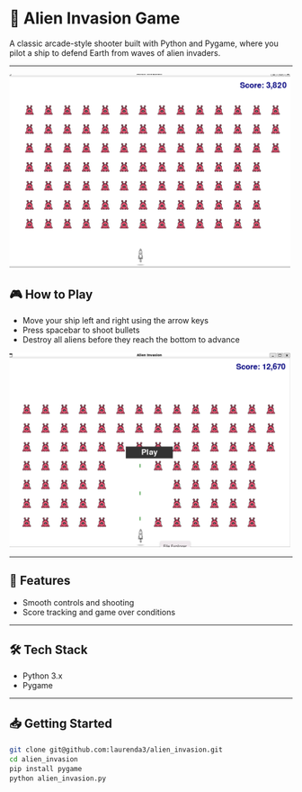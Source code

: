 # 👾 Alien Invasion Game

A classic arcade-style shooter built with Python and Pygame, where you pilot a ship to defend Earth from waves of alien invaders.

---

<img src="images/a1.png" alt="Gameplay Screenshot 1" width="500"/>

## 🎮 How to Play

* Move your ship left and right using the arrow keys
* Press spacebar to shoot bullets
* Destroy all aliens before they reach the bottom to advance

<img src="images/a2.png" alt="Gameplay Screenshot 1" width="500"/>

---

## 🚀 Features

* Smooth controls and shooting
* Score tracking and game over conditions

---

## 🛠 Tech Stack

* Python 3.x
* Pygame

---

## 📥 Getting Started

```bash
git clone git@github.com:laurenda3/alien_invasion.git
cd alien_invasion
pip install pygame
python alien_invasion.py
```
